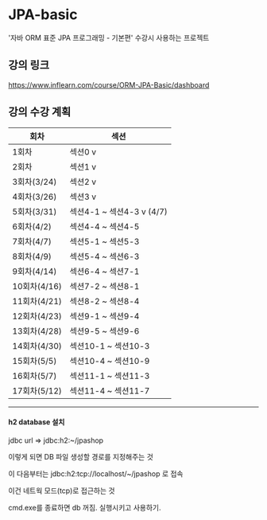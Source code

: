 # JPA-basic
'자바 ORM 표준 JPA 프로그래밍 - 기본편' 수강시 사용하는 프로젝트

## 강의 링크

https://www.inflearn.com/course/ORM-JPA-Basic/dashboard

## 강의 수강 계획
|회차|섹션|
|------|---|
|1회차|섹션0 v|
|2회차|섹션1 v|
|3회차(3/24)|섹션2 v|
|4회차(3/26)|섹션3 v|
|5회차(3/31)|섹션4-1 ~ 섹션4-3 v (4/7)|
|6회차(4/2)|섹션4-4 ~ 섹션4-5|
|7회차(4/7)|섹션5-1 ~ 섹션5-3|
|8회차(4/9)|섹션5-4 ~ 섹션6-3|
|9회차(4/14)|섹션6-4 ~ 섹션7-1|
|10회차(4/16)|섹션7-2 ~ 섹션8-1|
|11회차(4/21)|섹션8-2 ~ 섹션8-4|
|12회차(4/23)|섹션9-1 ~ 섹션9-4|
|13회차(4/28)|섹션9-5 ~ 섹션9-6|
|14회차(4/30)|섹션10-1 ~ 섹션10-3|
|15회차(5/5)|섹션10-4 ~ 섹션10-9|
|16회차(5/7)|섹션11-1 ~ 섹션11-3|
|17회차(5/12)|섹션11-4 ~ 섹션11-7|

---

#### h2 database 설치
 jdbc url => jdbc:h2:~/jpashop

 이렇게 되면 DB 파일 생성할 경로를 지정해주는 것

 이 다음부터는 jdbc:h2:tcp://localhost/~/jpashop 로 접속

 이건 네트웍 모드(tcp)로 접근하는 것

 cmd.exe를 종료하면 db 꺼짐. 실행시키고 사용하기.
